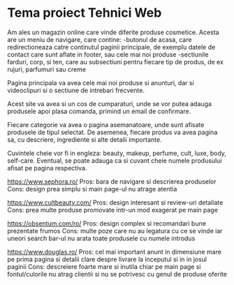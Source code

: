 # Tema proiect Tehnici Web

Am ales un magazin online care vinde diferite produse cosmetice. Acesta are un meniu de navigare, care contine:
-butonul de acasa, care redirectioneaza catre continutul paginii principale, de exemplu datele de contact care sunt aflate in footer, sau cele mai noi produse
-sectiunile farduri, corp, si ten, care au subsectiuni pentru fiecare tip de produs, de ex rujuri, parfumuri sau creme

Pagina principala va avea cele mai noi produse si anunturi, dar si videoclipuri si o sectiune de intrebari frecvente.

Acest site va avea si un cos de cumparaturi, unde se vor putea adauga produsele apoi plasa comanda, primind un email de confirmare.

Fiecare categorie va avea o pagina asemanatoare, unde sunt afisate produsele de tipul selectat. De asemenea, fiecare produs va avea pagina sa, cu descriere, ingrediente si alte detalii importante.

Cuvintele cheie vor fi in engleza: beauty, makeup, perfume, cult, luxe, body, self-care. Eventual, se poate adauga ca si cuvant cheie numele produsului afisat pe pagina respectiva.

https://www.sephora.ro/
Pros: bara de navigare si descrierea produselor
Cons: design prea simplu si main page-ul nu atrage atentia

https://www.cultbeauty.com/
Pros: design interesant si review-uri detaliate
Cons: prea multe produse promovate intr-un mod exagerat pe main page

https://obsentum.com/ro/
Pros: design complex si recomandari bune prezentate frumos
Cons: multe poze care nu au legatura cu ce se vinde iar uneori search bar-ul nu arata toate produsele cu numele introdus

https://www.douglas.ro/
Pros: cel mai important anunt in dimensiune mare pe prima pagina si detalii clare despre livrare la inceputul si in in josul paginii 
Cons: descreiere foarte mare si inutila chiar pe main page si fontul/culorile nu atrag clientii si nu se potrivesc cu genul de produse oferite
